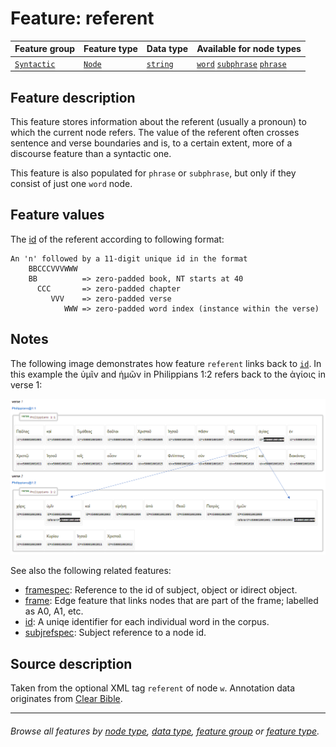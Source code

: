 # Feature: referent <a name="start"></a>

Feature group | Feature type | Data type | Available for node types
---  | --- | --- | ---
[`Syntactic`](featuresbygroup.md#syntactic-features) | [`Node`](featuresbyfeaturetype.md#node-features)  | [`string`](featuresbydatatype.md#string-datatype)  | [`word`](featuresbynodetype.md#word-nodes)  [`subphrase`](featuresbynodetype.md#subphrase-nodes) [`phrase`](featuresbynodetype.md#phrase-nodes)

## Feature description

This feature stores information about the referent (usually a pronoun) to which the current node refers. The value of the referent often crosses sentence and verse boundaries and is, to a certain extent, more of a discourse feature than a syntactic one.

This feature is also populated for `phrase` or `subphrase`, but only if they consist of just one `word` node.

## Feature values

The [id](id.md#start) of the referent according to following format:

```
An 'n' followed by a 11-digit unique id in the format
    BBCCCVVVWWW
    BB          => zero-padded book, NT starts at 40
      CCC       => zero-padded chapter
         VVV    => zero-padded verse
            WWW => zero-padded word index (instance within the verse)
```

## Notes

The following image demonstrates how feature `referent` links back to [`id`](id.md#start). In this example the ὑμῖν and ἡμῶν in Philippians 1:2 refers back to the ἁγίοις in verse 1:

<img src="images/referent.png" width="650">

See also the following related features:
   * [framespec](framespec.md#start): Reference to the id of subject, object or idirect object.
   * [frame](frame.md#start): Edge feature that links nodes that are part of the frame; labelled as A0, A1, etc.
   * [id](id.md#start): A uniqe identifier for each individual word in the corpus.
   * [subjrefspec](subjrefspec.md#start): Subject reference to a node id.
 

## Source description

Taken from the optional XML tag `referent` of node `w`. Annotation data originates from [Clear Bible](https://github.com/Clear-Bible/macula-greek/tree/main/sources/Clear/annotations).

---
###### *Browse all features by [node type](featuresbynodetype.md#start), [data type](featuresbydatatype.md#start), [feature group](featuresbygroup.md#start) or [feature type](featuresbyfeaturetype.md#start).*
